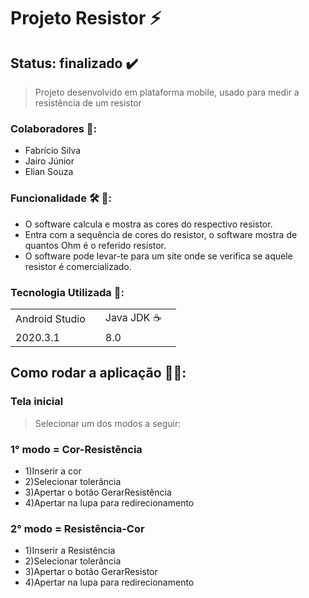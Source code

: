<h1>Projeto Resistor ⚡</h1>

## Status: finalizado ✔️

>Projeto desenvolvido em plataforma mobile, usado para medir a resistência de um resistor

### Colaboradores 🧍:
* Fabrício Silva
* Jairo Júnior
* Elian Souza

### Funcionalidade 🛠️ 🧰:
* O software calcula e mostra as cores do respectivo resistor.
* Entra com a sequência de cores do resistor, o software mostra de quantos Ohm é o referido resistor.
* O software pode levar-te para um site onde se verifica se aquele resistor é comercializado.

### Tecnologia Utilizada 📳:
<table>
  <tr>
    <td>Android Studio<td>
    <td>Java JDK ☕<td>
  </tr>
  <tr>
    <td>2020.3.1<td>
    <td>8.0<td>
  </tr>

</table>

## Como rodar a aplicação 👨‍💻:
### Tela inicial
> Selecionar um dos modos a seguir:
### 1° modo = Cor-Resistência
* 1)Inserir a cor 
* 2)Selecionar tolerância
* 3)Apertar o botão GerarResistência
* 4)Apertar na lupa para redirecionamento
### 2° modo = Resistência-Cor
* 1)Inserir a Resistência 
* 2)Selecionar tolerância
* 3)Apertar o botão GerarResistor
* 4)Apertar na lupa para redirecionamento
